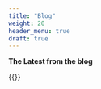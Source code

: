 ```yaml
---
title: "Blog"
weight: 20
header_menu: true
draft: true
---
```

**The Latest from the blog**

{{<blog>}}
